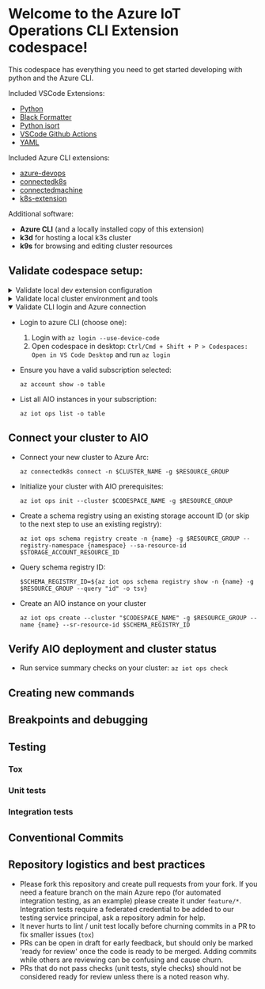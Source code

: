 # Welcome to the Azure IoT Operations CLI Extension codespace!

This codespace has everything you need to get started developing with python and the Azure CLI.

Included VSCode Extensions:

- [Python](https://marketplace.visualstudio.com/items?itemName=ms-python.python)
- [Black Formatter](https://marketplace.visualstudio.com/items?itemName=ms-python.black-formatter)
- [Python isort](https://marketplace.visualstudio.com/items?itemName=ms-python.isort)
- [VSCode Github Actions](https://marketplace.visualstudio.com/items?itemName=GitHub.vscode-github-actions)
- [YAML](https://marketplace.visualstudio.com/items?itemName=redhat.vscode-yaml)

Included Azure CLI extensions:

- [azure-devops](https://github.com/Azure/azure-devops-cli-extension)
- [connectedk8s](https://github.com/Azure/azure-cli-extensions/tree/main/src/connectedk8s)
- [connectedmachine](https://github.com/Azure/azure-cli-extensions/tree/main/src/connectedmachine)
- [k8s-extension](https://github.com/Azure/azure-cli-extensions/tree/main/src/k8s-extension)

Additional software:

- **Azure CLI** (and a locally installed copy of this extension)
- **k3d** for hosting a local k3s cluster
- **k9s** for browsing and editing cluster resources

## Validate codespace setup:

<details>
<summary>
Validate local dev extension configuration
</summary>

- Ensure your local python virtual environment is active:

  `az -v` should show you a local `Python location` path in your `env` folder:

  `/workspaces/azure-iot-ops-cli-extension/env/bin/python`

- Ensure your development extension is added to the CLI:

  `az extension list -o table` should show your installed extensions.
  
  Look for the extension `azure-iot-ops`, with `/workspaces/azure-iot-ops-cli-extension` as the `Path` and `dev` as the `ExtensionType`

- Ensure you can lint and unit test your local code:

  `tox` will run these checks. [TODO - add link to tox section]

</details>

<details>
<summary>
Validate local cluster environment and tools
</summary>

- Ensure you have a local cluster running:

  `k3d cluster list` will allow you to see if you have a k3s cluster running.

  Running `k9s` will launch an interactive console in the terminal that allows you to browse your cluster resources. Use `ctrl+c` to exit.

- Ensure you can run commands from the extension that connect to your local cluster:

  `az iot ops check` should run correctly and verify your local cluster meets AIO requirements.

</details>

<details open>
<summary>Validate CLI login and Azure connection</summary>

- Login to azure CLI (choose one):

  1. Login with `az login --use-device-code`
  2. Open codespace in desktop: `Ctrl/Cmd + Shift + P > Codespaces: Open in VS Code Desktop` and run `az login`

- Ensure you have a valid subscription selected:

  `az account show -o table`

- List all AIO instances in your subscription:

  `az iot ops list -o table`

</details>

## Connect your cluster to AIO

- Connect your new cluster to Azure Arc:

  `az connectedk8s connect -n $CLUSTER_NAME -g $RESOURCE_GROUP`

- Initialize your cluster with AIO prerequisites:

  `az iot ops init --cluster $CODESPACE_NAME -g $RESOURCE_GROUP`

- Create a schema registry using an existing storage account ID (or skip to the next step to use an existing registry):

  `az iot ops schema registry create -n {name} -g $RESOURCE_GROUP --registry-namespace
{namespace} --sa-resource-id $STORAGE_ACCOUNT_RESOURCE_ID`

- Query schema registry ID:

  `$SCHEMA_REGISTRY_ID=${az iot ops schema registry show -n {name} -g $RESOURCE_GROUP --query "id" -o tsv}`

- Create an AIO instance on your cluster

  `az iot ops create --cluster "$CODESPACE_NAME" -g $RESOURCE_GROUP --name {name} --sr-resource-id $SCHEMA_REGISTRY_ID`

## Verify AIO deployment and cluster status

- Run service summary checks on your cluster: `az iot ops check`


## Creating new commands

## Breakpoints and debugging

## Testing

### Tox

### Unit tests

### Integration tests

## Conventional Commits

## Repository logistics and best practices
- Please fork this repository and create pull requests from your fork. If you need a feature branch on the main Azure repo (for automated integration testing, as an example) please create it under `feature/*`. Integration tests require a federated credential to be added to our testing service principal, ask a repository admin for help.
- It never hurts to lint / unit test locally before churning commits in a PR to fix smaller issues (`tox`)
- PRs can be open in draft for early feedback, but should only be marked 'ready for review' once the code is ready to be merged. Adding commits while others are reviewing can be confusing and cause churn.
- PRs that do not pass checks (unit tests, style checks) should not be considered ready for review unless there is a noted reason why.